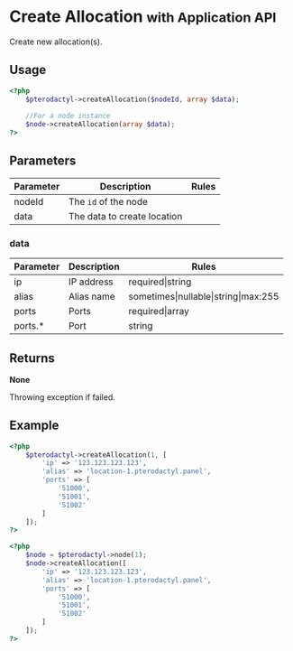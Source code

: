 # Create Allocation <small>with Application API</small>
Create new allocation(s).

## Usage
``` php
<?php
	$pterodactyl->createAllocation($nodeId, array $data);
	
	//For a node instance
	$node->createAllocation(array $data);
?>
```

## Parameters

| Parameter | Description | Rules |
| - | - | - |
| nodeId | The `id` of the node | |
| data | The data to create location | |
 
### data
| Parameter | Description | Rules |
| - | - | - |
| ip |  IP address | required&#124;string |
| alias | Alias name | sometimes&#124;nullable&#124;string&#124;max:255 |
| ports | Ports | required&#124;array |
| ports.* | Port | string |


## Returns
**None**

Throwing exception if failed.

## Example

``` php
<?php
	$pterodactyl->createAllocation(1, [
		'ip' => '123.123.123.123',
		'alias' => 'location-1.pterodactyl.panel',
		'ports' => [
			'51000',
			'51001',
			'51002'
		]
	]);
?>
```

``` php
<?php
	$node = $pterodactyl->node(1);
	$node->createAllocation([
		'ip' => '123.123.123.123',
		'alias' => 'location-1.pterodactyl.panel',
		'ports' => [
			'51000',
			'51001',
			'51002'
		]
	]);
?>
```

